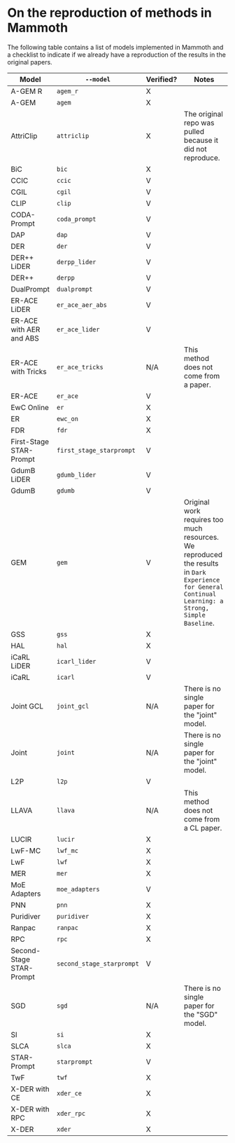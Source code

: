 # On the reproduction of methods in Mammoth

The following table contains a list of models implemented in Mammoth and a checklist to indicate if we already have a reproduction of the results in the original papers.

| Model                     | `--model`                | Verified? | Notes |
| ------------------------- | ------------------------ | --------- | ----- |
| A-GEM R                   | `agem_r`                 | X         |       |
| A-GEM                     | `agem`                   | X         |       |
| AttriClip                 | `attriclip`              | X         | The original repo was pulled because it did not reproduce. |
| BiC                       | `bic`                    | X         |       |
| CCIC                      | `ccic`                   | V         |       |
| CGIL                      | `cgil`                   | V         |       |
| CLIP                      | `clip`                   | V         |       |
| CODA-Prompt               | `coda_prompt`            | V         |       |
| DAP                       | `dap`                    | V         |       |
| DER                       | `der`                    | V         |       |
| DER++ LiDER               | `derpp_lider`            | V         |       |
| DER++                     | `derpp`                  | V         |       |
| DualPrompt                | `dualprompt`             | V         |       |
| ER-ACE LiDER              | `er_ace_aer_abs`         | V         |       |
| ER-ACE with AER and ABS   | `er_ace_lider`           | V         |       |
| ER-ACE with Tricks        | `er_ace_tricks`          | N/A       | This method does not come from a paper. |
| ER-ACE                    | `er_ace`                 | V         |       |
| EwC Online                | `er`                     | X         |       |
| ER                        | `ewc_on`                 | X         |       |
| FDR                       | `fdr`                    | X         |       |
| First-Stage STAR-Prompt   | `first_stage_starprompt` | V         |       |
| GdumB LiDER               | `gdumb_lider`            | V         |       |
| GdumB                     | `gdumb`                  | V         |       |
| GEM                       | `gem`                    | V         | Original work requires too much resources. We reproduced the results in `Dark Experience for General Continual Learning: a Strong, Simple Baseline`. |
| GSS                       | `gss`                    | X         |       |
| HAL                       | `hal`                    | X         |       |
| iCaRL LiDER               | `icarl_lider`            | V         |       |
| iCaRL                     | `icarl`                  | V         |       |
| Joint GCL                 | `joint_gcl`              | N/A       | There is no single paper for the "joint" model. |
| Joint                     | `joint`                  | N/A       | There is no single paper for the "joint" model. |
| L2P                       | `l2p`                    | V         |       |
| LLAVA                     | `llava`                  | N/A       | This method does not come from a CL paper. |
| LUCIR                     | `lucir`                  | X         |       |
| LwF-MC                    | `lwf_mc`                 | X         |       |
| LwF                       | `lwf`                    | X         |       |
| MER                       | `mer`                    | X         |       |
| MoE Adapters              | `moe_adapters`           | V         |       |
| PNN                       | `pnn`                    | X         |       |
| Puridiver                 | `puridiver`              | X         |       |
| Ranpac                    | `ranpac`                 | X         |       |
| RPC                       | `rpc`                    | X         |       |
| Second-Stage STAR-Prompt  | `second_stage_starprompt`| V         |       |
| SGD                       | `sgd`                    | N/A       | There is no single paper for the "SGD" model. |
| SI                        | `si`                     | X         |       |
| SLCA                      | `slca`                   | X         |       |
| STAR-Prompt               | `starprompt`             | V         |       |
| TwF                       | `twf`                    | X         |       |
| X-DER with CE             | `xder_ce`                | X         |       |
| X-DER with RPC            | `xder_rpc`               | X         |       |
| X-DER                     | `xder`                   | X         |       |